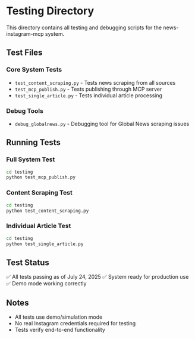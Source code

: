 # Testing Directory

This directory contains all testing and debugging scripts for the news-instagram-mcp system.

## Test Files

### Core System Tests
- `test_content_scraping.py` - Tests news scraping from all sources
- `test_mcp_publish.py` - Tests publishing through MCP server
- `test_single_article.py` - Tests individual article processing

### Debug Tools
- `debug_globalnews.py` - Debugging tool for Global News scraping issues

## Running Tests

### Full System Test
```bash
cd testing
python test_mcp_publish.py
```

### Content Scraping Test
```bash
cd testing  
python test_content_scraping.py
```

### Individual Article Test
```bash
cd testing
python test_single_article.py
```

## Test Status
✅ All tests passing as of July 24, 2025
✅ System ready for production use
✅ Demo mode working correctly

## Notes
- All tests use demo/simulation mode
- No real Instagram credentials required for testing
- Tests verify end-to-end functionality
